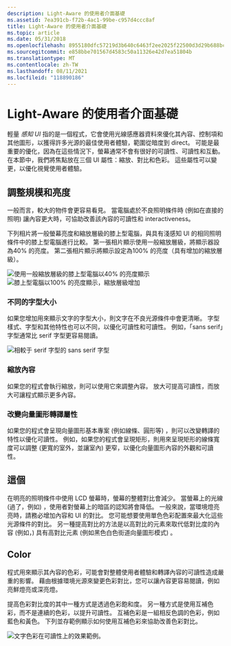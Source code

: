 ```yaml
---
description: Light-Aware 的使用者介面基礎
ms.assetid: 7ea391cb-f72b-4ac1-99be-c957d4ccc8af
title: Light-Aware 的使用者介面基礎
ms.topic: article
ms.date: 05/31/2018
ms.openlocfilehash: 8955180dfc57219d3b640c6463f2ee2025f22500d3d29b688bc4b0c154895f66
ms.sourcegitcommit: e858bbe701567d4583c50a11326e42d7ea51804b
ms.translationtype: MT
ms.contentlocale: zh-TW
ms.lasthandoff: 08/11/2021
ms.locfileid: "118890186"
---
```

# <a name="fundamentals-of-light-aware-user-interfaces"></a>Light-Aware 的使用者介面基礎

輕量 *感知 UI* 指的是一個程式，它會使用光線感應器資料來優化其內容、控制項和其他圖形，以獲得許多光源的最佳使用者體驗，範圍從暗度到 direct。 可能是最重要的優化，因為在這些情況下，螢幕通常不會有很好的可讀性、可讀性和互動。 在本節中，我們將焦點放在三個 UI 屬性：縮放、對比和色彩。 這些屬性可以變更，以優化視覺使用者體驗。

## <a name="scale-and-brightness"></a>調整規模和亮度

一般而言，較大的物件會更容易看見。 當電腦處於不良照明條件時 (例如在直接的照明) 讓內容更大時，可協助改善該內容的可讀性和 interactiveness。

下列相片將一般螢幕亮度和縮放層級的膝上型電腦，與具有淺感知 UI 的相同照明條件中的膝上型電腦進行比較。 第一張相片顯示使用一般縮放層級，將顯示器設為40% 的亮度。 第二張相片顯示將顯示設定為100% 的亮度（具有增加的縮放層級）。

![使用一般縮放層級的膝上型電腦以40% 的亮度顯示](images/laptop-40.png)![膝上型電腦以100% 的亮度顯示，縮放層級增加](images/laptop-100.png)

### <a name="varying-font-size"></a>不同的字型大小

如果您增加用來顯示文字的字型大小，則文字在不良光源條件中會更清晰。 字型樣式、字型和其他特性也可以不同，以優化可讀性和可讀性。 例如，「sans serif」字型通常比 serif 字型更容易閱讀。

![相較于 serif 字型的 sans serif 字型](images/fonts.png)

### <a name="zooming-content"></a>縮放內容

如果您的程式會執行縮放，則可以使用它來調整內容。 放大可提高可讀性，而放大可讓程式顯示更多內容。

### <a name="altering-vector-graphic-rendering-properties"></a>改變向量圖形轉譯屬性

如果您的程式會呈現向量圖形基本專案 (例如線條、圓形等) ，則可以改變轉譯的特性以優化可讀性。 例如，如果您的程式會呈現矩形，則用來呈現矩形的線條寬度可以調整 (更寬的室外，並讓室內) 更窄，以優化向量圖形內容的外觀和可讀性。

## <a name="contrast"></a>這個

在明亮的照明條件中使用 LCD 螢幕時，螢幕的整體對比會減少。 當螢幕上的光線 (過了，例如) ，使用者對螢幕上的暗區的認知將會降低。 一般來說，當環境燈亮亮時，請務必增加內容和 UI 的對比。 您可能想要使用單色色彩配置來最大化這些光源條件的對比。 另一種提高對比的方法是以高對比的元素來取代低對比度的內容 (例如，) 具有高對比元素 (例如黑色白色街道向量圖形模式) 。

## <a name="color"></a>Color

程式用來顯示其內容的色彩，可能會對整體使用者體驗和轉譯內容的可讀性造成嚴重的影響。 藉由根據環境光源來變更色彩對比，您可以讓內容更容易閱讀，例如亮鮮燈亮或深亮燈。

提高色彩對比度的其中一種方式是透過色彩飽和度。 另一種方式是使用互補色彩，而不是連續的色彩，以提升可讀性。 互補色彩是一組相反色調的色彩，例如藍色和黃色。 下列並存範例顯示如何使用互補色彩來協助改善色彩對比。

![文字色彩在可讀性上的效果範例。](images/color.png)

 

 



